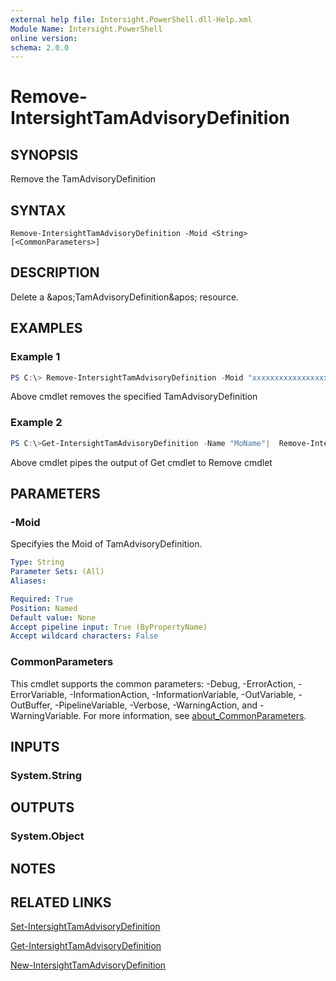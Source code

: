 ```yaml
---
external help file: Intersight.PowerShell.dll-Help.xml
Module Name: Intersight.PowerShell
online version:
schema: 2.0.0
---
```


# Remove-IntersightTamAdvisoryDefinition

## SYNOPSIS
Remove the TamAdvisoryDefinition

## SYNTAX

```
Remove-IntersightTamAdvisoryDefinition -Moid <String> [<CommonParameters>]
```

## DESCRIPTION
Delete a &amp;apos;TamAdvisoryDefinition&amp;apos; resource.

## EXAMPLES

### Example 1
```powershell
PS C:\> Remove-IntersightTamAdvisoryDefinition -Moid "xxxxxxxxxxxxxxxxxxxxxxxxxxx"
```
Above cmdlet removes the specified TamAdvisoryDefinition 

### Example 2
```powershell
PS C:\>Get-IntersightTamAdvisoryDefinition -Name "MoName"|  Remove-IntersightTamAdvisoryDefinition
```
Above cmdlet pipes the output of Get cmdlet to Remove cmdlet

## PARAMETERS

### -Moid
Specifyies the Moid of TamAdvisoryDefinition.

```yaml
Type: String
Parameter Sets: (All)
Aliases:

Required: True
Position: Named
Default value: None
Accept pipeline input: True (ByPropertyName)
Accept wildcard characters: False
```

### CommonParameters
This cmdlet supports the common parameters: -Debug, -ErrorAction, -ErrorVariable, -InformationAction, -InformationVariable, -OutVariable, -OutBuffer, -PipelineVariable, -Verbose, -WarningAction, and -WarningVariable. For more information, see [about_CommonParameters](http://go.microsoft.com/fwlink/?LinkID=113216).

## INPUTS

### System.String

## OUTPUTS

### System.Object
## NOTES

## RELATED LINKS

[Set-IntersightTamAdvisoryDefinition](./Set-IntersightTamAdvisoryDefinition.md)

[Get-IntersightTamAdvisoryDefinition](./Get-IntersightTamAdvisoryDefinition.md)

[New-IntersightTamAdvisoryDefinition](./New-IntersightTamAdvisoryDefinition.md)

